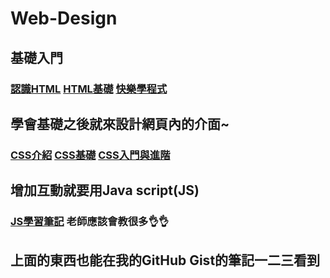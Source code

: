 # Web-Design
## 基礎入門 
  ###  [認識HTML](https://zh.wikipedia.org/wiki/HTML)  [HTML基礎](https://developer.mozilla.org/zh-TW/docs/Learn/Getting_started_with_the_web/HTML_basics)  [快樂學程式](https://www.happycoding.today/posts/25)
## 學會基礎之後就來設計網頁內的介面~
  ###  [CSS介紹](https://zh.wikipedia.org/wiki/%E5%B1%82%E5%8F%A0%E6%A0%B7%E5%BC%8F%E8%A1%A8) [CSS基礎](https://developer.mozilla.org/zh-TW/docs/Learn/Getting_started_with_the_web/CSS_basics)  [CSS入門與進階](https://blog.xuite.net/bluetemple/blog/65915066)
## 增加互動就要用Java script(JS)
  ###  [JS學習筆記](https://medium.com/tkd-giant/javascript-%E5%85%A5%E9%96%80-84c4cb12d083) 老師應該會教很多👌👌
## 上面的東西也能在我的GitHub Gist的筆記一二三看到
